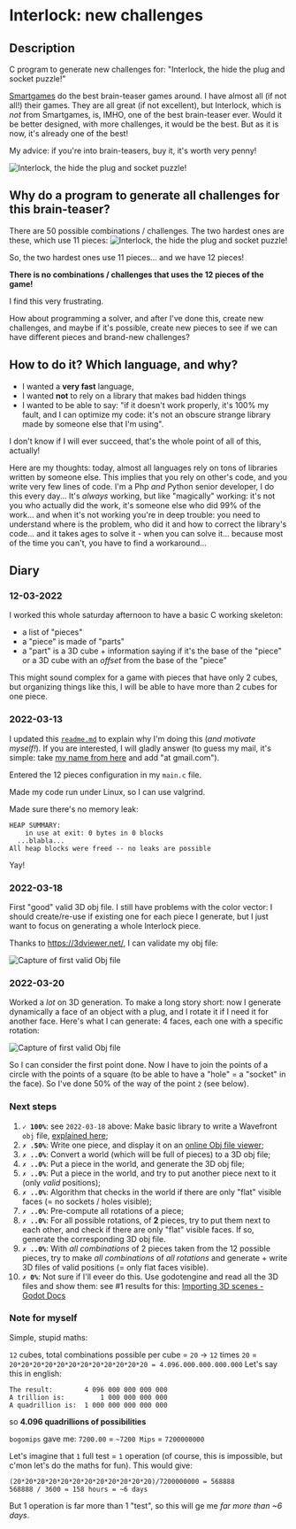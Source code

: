# Interlock: new challenges

## Description
C program to generate new challenges for:
"Interlock, the hide the plug and socket puzzle!"

[Smartgames](https://www.smartgames.eu/) do the best brain-teaser games around. 
I have almost all (if not all!) their games.
They are all great (if not excellent), but Interlock, which
is *not* from Smartgames, is, IMHO, one of the best brain-teaser ever.
Would it be better designed, with more challenges, it would be the best.
But as it is now, it's already one of the best!

My advice: if you're into brain-teasers, buy it, it's worth very penny!

![Interlock, the hide the plug and socket puzzle!](img/interlock-game.png)


## Why do a program to generate all challenges for this brain-teaser?
There are 50 possible combinations / challenges.
The two hardest ones are these, which use 11 pieces:
![Interlock, the hide the plug and socket puzzle!](img/manual-solution-49-and-50.png)

So, the two hardest ones use 11 pieces... and we have 12 pieces!

**There is no combinations / challenges that uses the 12 pieces of the game!**

I find this very frustrating.

How about programming a solver, and after I've done this, create new challenges,
and maybe if it's possible, create new pieces to see if we can have different
pieces and brand-new challenges?

## How to do it? Which language, and why?

- I wanted a **very fast** language,
- I wanted **not** to rely on a library that makes bad hidden things
- I wanted to be able to say: "if it doesn't work properly, it's 100% my fault,
  and I can optimize my code: it's not an obscure strange library made by 
  someone else that I'm using".

I don't know if I will ever succeed, that's the whole point of all of this, 
actually!

Here are my thoughts: today, almost all languages rely on tons of libraries
written by someone else.
This implies that you rely on other's code, and you write very few lines of 
code.
I'm a Php *and* Python senior developer, I do this every day... 
It's *always* working, but like "magically" working: it's not you who actually
did the work, it's someone else who did 99% of the work... and when it's not
working you're in deep trouble: you need to understand where is the problem,
who did it and how to correct the library's code... and it takes ages to solve
it - when you can solve it... because most of the time you can't,
you have to find a workaround...


## Diary

### 12-03-2022
I worked this whole saturday afternoon to have a basic C working skeleton:
- a list of "pieces"
- a "piece" is made of "parts"
- a "part" is a 3D cube + information saying if it's the base of the "piece"
or a 3D cube with an *offset* from the base of the "piece"

This might sound complex for a game with pieces that have only 2 cubes,
but organizing things like this, I will be able to have more than 2 cubes for one
piece.

### 2022-03-13
I updated this [`readme.md`](./readme.md) to explain why I'm doing this (*and motivate
myself!*). If you are interested, I will gladly answer (to guess my mail, it's
simple: take [my name from here](https://github.com/olivierpons/) and add
"at gmail.com").

Entered the 12 pieces configuration in my `main.c` file.

Made my code run under Linux, so I can use valgrind.

Made sure there's no memory leak:

```
HEAP SUMMARY:
    in use at exit: 0 bytes in 0 blocks
  ...blabla...
All heap blocks were freed -- no leaks are possible
```
Yay!

### 2022-03-18
First "good" valid 3D obj file.
I still have problems with the color vector: I should 
create/re-use if existing one for each piece I generate,
but I just want to focus on generating a whole Interlock
piece.


Thanks to https://3dviewer.net/, I can validate my obj file:

![Capture of first valid Obj file](img/obj.file.snapshot.2022-03-18-18h25.png)

### 2022-03-20
Worked a *lot* on 3D generation. To make a long story short: now I
generate dynamically a face of an object with a plug, and I rotate it
if I need it for another face.
Here's what I can generate: 4 faces, each one with a specific rotation:

![Capture of first valid Obj file](img/obj.file.snapshot.2022-03-20.18h30.png)

So I can consider the first point done.
Now I have to join the points of a circle with the points of a square
(to be able to have a "hole" = a "socket" in the face).
So I've done 50% of the way of the point `2` (see below).

### Next steps
1. **`✓ 100%`**: see `2022-03-18` above:
   Make basic library to write a Wavefront `obj` file,
   [explained here](https://en.wikipedia.org/wiki/Wavefront_.obj_file);
2. **`✗ .50%`**: Write one piece, and display it on an
   [online Obj file viewer](https://www.google.com/search?q=online+obj+viewer);
3. **`✗ ..0%`**: Convert a world (which will be full of pieces) to a 3D obj file;
4. **`✗ ..0%`**: Put a piece in the world, and generate the 3D obj file;
5. **`✗ ..0%`**: Put a piece in the world, and try to put another piece next to it
   (only *valid* positions);
6. **`✗ ..0%`**: Algorithm that checks in the world if there are only "flat" 
   visible faces (= no sockets / holes visible);
7. **`✗ ..0%`**: Pre-compute all rotations of a piece;
8. **`✗ ..0%`**: For all possible rotations, of **2** pieces, 
   try to put them next to each other, and check if there are only "flat" 
   visible faces. If so, generate the corresponding 3D obj file.
9. **`✗ ..0%`**: With *all combinations* of 2 pieces taken from the 12
   possible pieces, try to make *all combinations* of *all rotations*
   and generate + write 3D files of valid positions (= only flat faces
   visible).
10. **`✗ 0%`**: Not sure if I'll eveer do this. Use godotengine and read all
    the 3D files and show them: see #1 results for this:
    [Importing 3D scenes - Godot Docs](https://www.google.com/search?q=site%3Adocs.godotengine.org+%22importing+3d+scenes%22)

### Note for myself

Simple, stupid maths:

`12` cubes, total combinations possible per cube = `20` -> `12` times `20`
= `20*20*20*20*20*20*20*20*20*20*20*20 = 4.096.000.000.000.000`
Let's say this in english:
```
The result:        4 096 000 000 000 000
A trillion is:         1 000 000 000 000
A quadrillion is:  1 000 000 000 000 000
```
so **4.096 quadrillions of possibilities**

`bogomips` gave me: `7200.00` =  `~7200 Mips` = `7200000000`

Let's imagine that `1` full test = `1` operation (of course, this
is impossible, but c'mon let's do the maths for fun).
This would give:

```
(20*20*20*20*20*20*20*20*20*20*20*20)/7200000000 = 568888
568888 / 3600 = 158 hours = ~6 days
```

But 1 operation is far more than 1 "test", so this will ge me
*far more than ~6 days*.
